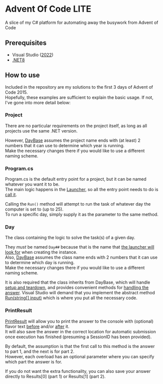 # Advent Of Code LITE
 A slice of my C# platform for automating away the busywork from Advent of Code

## Prerequisites
 * Visual Studio ([2022](https://visualstudio.microsoft.com/vs/))
 * [.NET8](https://dotnet.microsoft.com/en-us/download/visual-studio-sdks?cid=getdotnetsdk)

## How to use
 Included in the repository are my solutions to the first 3 days of Advent of Code 2015.<br/>
 Hopefully, these examples are sufficient to explain the basic usage. If not, I've gone into more detail below:

### Project
 There are no particular requirements on the project itself, as long as all projects use the same .NET version.
 
 However, [DayBase](https://github.com/Jabos90/Advent-Of-Code-LITE/blob/main/Common/DayBase.cs#L225) assumes the project name ends with (at least) 2 numbers that it can use to determine which year is running.<br/>
 Make the necessary changes there if you would like to use a different naming scheme.

### Program.cs
 Program.cs is the default entry point for a project, but it can be named whatever you want it to be.<br/>
 The main logic happens in the [Launcher](https://github.com/Jabos90/Advent-Of-Code-LITE/blob/main/Common/Launcher.cs#L16), so all the entry point needs to do is [call it](https://github.com/Jabos90/Advent-Of-Code-LITE/blob/main/AdventOfCode2015/Program.cs#L1).

 Calling the `Run()` method will attempt to run the task of whatever day the computer is set to (up to 25).<br/>
 To run a specific day, simply supply it as the parameter to the same method.

### Day
 The class containing the logic to solve the task(s) of a given day.
 
 They *must* be named `Day##` because that is the name that [the launcher will look for](https://github.com/Jabos90/Advent-Of-Code-LITE/blob/main/Common/Launcher.cs#L27) when creating the instance.<br/>
 Also, [DayBase](https://github.com/Jabos90/Advent-Of-Code-LITE/blob/main/Common/DayBase.cs#L231) assumes the class name ends with 2 numbers that it can use to determine which day is running.<br/>
 Make the necessary changes there if you would like to use a different naming scheme.

 It is also required that the class inherits from DayBase, which will handle [setup and teardown](https://github.com/Jabos90/Advent-Of-Code-LITE/blob/main/Common/DayBase.cs#L26), and provides convenient methods for [handling the answer](https://github.com/Jabos90/Advent-Of-Code-LITE/blob/main/Common/DayBase.cs#L92).
 Visual Studio will demand that you implement the abstract method [Run(string[] input)](https://github.com/Jabos90/Advent-Of-Code-LITE/blob/main/AdventOfCode2015/Day01.cs#L7) which is where you put all the necessary code.

### PrintResult
 [PrintResult](https://github.com/Jabos90/Advent-Of-Code-LITE/blob/main/Common/DayBase.cs#L50) will allow you to print the answer to the console with (optional) flavor text [before](https://github.com/Jabos90/Advent-Of-Code-LITE/blob/main/Common/DayBase.cs#L60) and/or [after](https://github.com/Jabos90/Advent-Of-Code-LITE/blob/main/Common/DayBase.cs#L70) it.<br/>
 It will also save the answer in the correct location for automatic submission once execution has finished (presuming a SessionID has been provided).

 By default, the assumption is that the first call to this method is the answer to part 1, and the next is for part 2.<br/>
 However, each overload has an optional parameter where you can specify which part the answer is for.

 If you do not want the extra functionality, you can also save your answer directly to Results[0] (part 1) or Results[1] (part 2).
